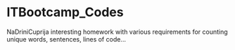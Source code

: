 # ITBootcamp_Codes
NaDriniCuprija interesting homework with various requirements for counting unique words, sentences, lines of code...
